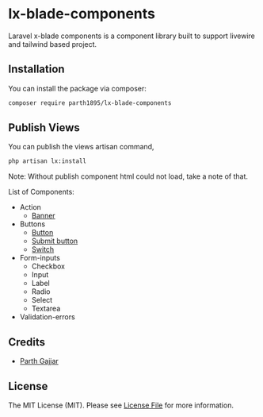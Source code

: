 # lx-blade-components
Laravel x-blade components is a component library built to support livewire and tailwind based project.

## Installation

You can install the package via composer:

```bash
composer require parth1895/lx-blade-components
```

## Publish Views
You can publish the views artisan command,

```bash
php artisan lx:install
```
Note: Without publish component html could not load, take a note of that.

List of Components:

- Action
    - [Banner](documentation/banner.md)
- Buttons
    - [Button](documentation/button.md)
    - [Submit button](documentation/submit-button.md)
    - [Switch](documentation/switch.md)
- Form-inputs
    - Checkbox
    - Input
    - Label
    - Radio
    - Select
    - Textarea
- Validation-errors

## Credits
- [Parth Gajjar](https://github.com/parth1895)

## License

The MIT License (MIT). Please see [License File](LICENSE.md) for more information.